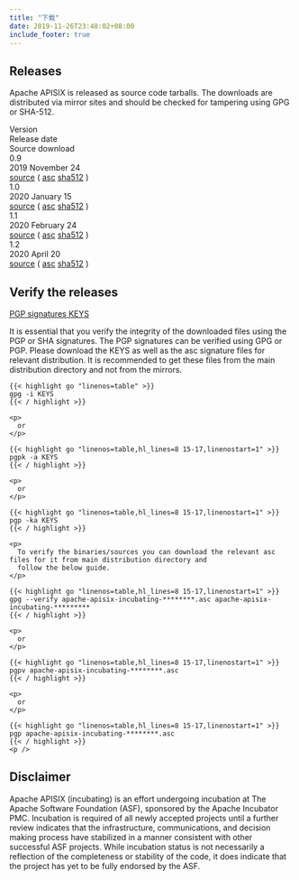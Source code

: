 ```yaml
---
title: "下载"
date: 2019-11-26T23:48:02+08:00
include_footer: true
---
```


<div class="downloads">
  <section>
    <h2 class="title">Releases</h2>
    <p class="description">
      Apache APISIX is released as source code tarballs. The downloads are distributed via mirror sites and should be
      checked for tampering using GPG or SHA-512.
    </p>
    <div class="table-container" role="table" aria-label="Destinations">
      <div class="flex-table header" role="rowgroup">
        <div class="flex-row first" role="columnheader">Version</div>
        <div class="flex-row" role="columnheader">Release date</div>
        <div class="flex-row" role="columnheader">Source download</div>
      </div>
      <div class="flex-table row" role="rowgroup">
        <div class="flex-row first" role="cell"><span class="flag-icon flag-icon-gb"></span>0.9</div>
        <div class="flex-row" role="cell">2019 November 24</div>
        <div class="flex-row" role="cell">
          <a href="https://downloads.apache.org/incubator/apisix/0.9/">source</a>
          (
          <a href="https://downloads.apache.org/incubator/apisix/0.9/apache-apisix-0.9-incubating-src.tar.gz.asc">asc</a>
          <a
            href="https://downloads.apache.org/incubator/apisix/0.9/apache-apisix-0.9-incubating-src.tar.gz.sha512">sha512</a>
          )
        </div>
      </div>
      <div class="flex-table row" role="rowgroup">
        <div class="flex-row first" role="cell"><span class="flag-icon flag-icon-gb"></span>1.0</div>
        <div class="flex-row" role="cell">2020 January 15</div>
        <div class="flex-row" role="cell">
          <a href="https://downloads.apache.org/incubator/apisix/1.0/">source</a>
          (
          <a href="https://downloads.apache.org/incubator/apisix/1.0/apache-apisix-1.0-incubating-src.tar.gz.asc">asc</a>
          <a
            href="https://downloads.apache.org/incubator/apisix/1.0/apache-apisix-1.0-incubating-src.tar.gz.sha512">sha512</a>
          )
        </div>
      </div>
      <div class="flex-table row" role="rowgroup">
        <div class="flex-row first" role="cell"><span class="flag-icon flag-icon-gb"></span>1.1</div>
        <div class="flex-row" role="cell">2020 February 24</div>
        <div class="flex-row" role="cell">
          <a href="https://downloads.apache.org/incubator/apisix/1.1/">source</a>
          (
          <a href="https://downloads.apache.org/incubator/apisix/1.1/apache-apisix-1.1-incubating-src.tar.gz.asc">asc</a>
          <a
            href="https://downloads.apache.org/incubator/apisix/1.1/apache-apisix-1.1-incubating-src.tar.gz.sha512">sha512</a>
          )
        </div>
      </div>
      <div class="flex-table row" role="rowgroup">
        <div class="flex-row first" role="cell"><span class="flag-icon flag-icon-gb"></span>1.2</div>
        <div class="flex-row" role="cell">2020 April 20</div>
        <div class="flex-row" role="cell">
          <a href="https://downloads.apache.org/incubator/apisix/1.2/">source</a>
          (
          <a href="https://downloads.apache.org/incubator/apisix/1.2/apache-apisix-1.2-incubating-src.tar.gz.asc">asc</a>
          <a
            href="https://downloads.apache.org/incubator/apisix/1.2/apache-apisix-1.2-incubating-src.tar.gz.sha512">sha512</a>
          )
        </div>
      </div>
    </div>
  </section>
  <section>
    <h2 class="title">Verify the releases</h2>
    <a href="https://www.apache.org/dist/incubator/apisix/KEYS">PGP signatures KEYS</a>
    <p>
      It is essential that you verify the integrity of the downloaded files using the PGP or SHA signatures. The PGP
      signatures can be verified using GPG or PGP. Please download the KEYS as well as the asc signature files for
      relevant distribution. It is recommended to get these files from the main distribution directory and not from the
      mirrors.
    </p>

    {{< highlight go "linenos=table" >}}
    gpg -i KEYS
    {{< / highlight >}}

    <p>
      or
    </p>

    {{< highlight go "linenos=table,hl_lines=8 15-17,linenostart=1" >}}
    pgpk -a KEYS
    {{< / highlight >}}

    <p>
      or
    </p>

    {{< highlight go "linenos=table,hl_lines=8 15-17,linenostart=1" >}}
    pgp -ka KEYS
    {{< / highlight >}}

    <p>
      To verify the binaries/sources you can download the relevant asc files for it from main distribution directory and
      follow the below guide.
    </p>

    {{< highlight go "linenos=table,hl_lines=8 15-17,linenostart=1" >}}
    gpg --verify apache-apisix-incubating-********.asc apache-apisix-incubating-*********
    {{< / highlight >}}

    <p>
      or
    </p>

    {{< highlight go "linenos=table,hl_lines=8 15-17,linenostart=1" >}}
    pgpv apache-apisix-incubating-********.asc
    {{< / highlight >}}

    <p>
      or
    </p>

    {{< highlight go "linenos=table,hl_lines=8 15-17,linenostart=1" >}}
    pgp apache-apisix-incubating-********.asc
    {{< / highlight >}}
    <p />
  </section>
  <section>
    <h2 class="title">Disclaimer</h2>
    <p>
      Apache APISIX (incubating) is an effort undergoing incubation at The Apache Software Foundation (ASF),
      sponsored by the Apache Incubator PMC. Incubation is required of all newly accepted projects until a further
      review indicates that the infrastructure, communications, and decision making process have stabilized in a manner
      consistent with other successful ASF projects. While incubation status is not necessarily a reflection of the
      completeness or stability of the code, it does indicate that the project has yet to be fully endorsed by the ASF.
    </p>
  </section>
</div>
